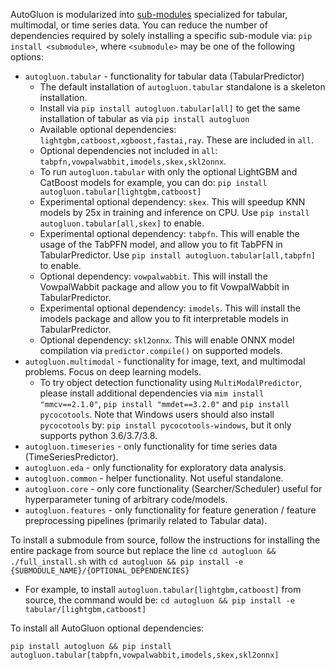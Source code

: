 AutoGluon is modularized into [sub-modules](https://packaging.python.org/guides/packaging-namespace-packages/) specialized for tabular, multimodal, or time series data. You can reduce the number of dependencies required by solely installing a specific sub-module via:  `pip install <submodule>`, where `<submodule>` may be one of the following options:

- `autogluon.tabular` - functionality for tabular data (TabularPredictor)
    - The default installation of `autogluon.tabular` standalone is a skeleton installation.
    - Install via `pip install autogluon.tabular[all]` to get the same installation of tabular as via `pip install autogluon`
    - Available optional dependencies: `lightgbm,catboost,xgboost,fastai,ray`. These are included in `all`.
    - Optional dependencies not included in `all`: `tabpfn,vowpalwabbit,imodels,skex,skl2onnx`.
    - To run `autogluon.tabular` with only the optional LightGBM and CatBoost models for example, you can do: `pip install autogluon.tabular[lightgbm,catboost]`
    - Experimental optional dependency: `skex`. This will speedup KNN models by 25x in training and inference on CPU. Use `pip install autogluon.tabular[all,skex]` to enable.
    - Experimental optional dependency: `tabpfn`. This will enable the usage of the TabPFN model, and allow you to fit TabPFN in TabularPredictor. Use `pip install autogluon.tabular[all,tabpfn]` to enable.
    - Optional dependency: `vowpalwabbit`. This will install the VowpalWabbit package and allow you to fit VowpalWabbit in TabularPredictor.
    - Experimental optional dependency: `imodels`. This will install the imodels package and allow you to fit interpretable models in TabularPredictor.
    - Optional dependency: `skl2onnx`. This will enable ONNX model compilation via `predictor.compile()` on supported models.
- `autogluon.multimodal` - functionality for image, text, and multimodal problems. Focus on deep learning models.
    - To try object detection functionality using `MultiModalPredictor`, please install additional dependencies via `mim install "mmcv==2.1.0"`, `pip install "mmdet==3.2.0"` and `pip install pycocotools`. Note that Windows users should also install `pycocotools` by: `pip install pycocotools-windows`, but it only supports python 3.6/3.7/3.8.
- `autogluon.timeseries` - only functionality for time series data (TimeSeriesPredictor).
- `autogluon.eda` - only functionality for exploratory data analysis.
- `autogluon.common` - helper functionality. Not useful standalone.
- `autogluon.core` - only core functionality (Searcher/Scheduler) useful for hyperparameter tuning of arbitrary code/models.
- `autogluon.features` - only functionality for feature generation / feature preprocessing pipelines (primarily related to Tabular data).

To install a submodule from source, follow the instructions for installing the entire package from source but replace the line `cd autogluon && ./full_install.sh` with `cd autogluon && pip install -e {SUBMODULE_NAME}/{OPTIONAL_DEPENDENCIES}`

- For example, to install `autogluon.tabular[lightgbm,catboost]` from source, the command would be: `cd autogluon && pip install -e tabular/[lightgbm,catboost]`

To install all AutoGluon optional dependencies:

`pip install autogluon && pip install autogluon.tabular[tabpfn,vowpalwabbit,imodels,skex,skl2onnx]`
